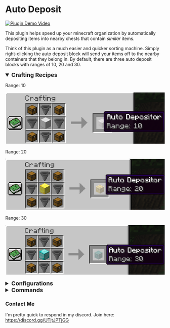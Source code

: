 # Auto Deposit

[![Plugin Demo Video](http://img.youtube.com/vi/26DvQB4s7uQ/0.jpg)](http://www.youtube.com/watch?v=26DvQB4s7uQ "Auto Deposit Plugin Quick Demo")

This plugin helps speed up your minecraft organization by automatically depositing items into nearby chests that contain *similar* items.

Think of this plugin as a much easier and quicker sorting machine. Simply right-clicking the auto deposit block will send your items off to the nearby containers that they belong in. By default, there are three auto deposit blocks with ranges of 10, 20 and 30.


<details open><summary style="font-weight: bold; font-size: large">Crafting Recipes</summary>

Range: 10

![Auto Deposit Crafting Recipe 10](./CraftingRecipeRange10.png)


Range: 20

![Auto Deposit Crafting Recipe 20](./CraftingRecipeRange20.png)


Range: 30

![Auto Deposit Crafting Recipe 30](./CraftingRecipeRange30.png)

</details>

<details><summary style="font-weight: bold; font-size: large">Configurations</summary>

This plugin works without any required configuration changes. Should you want to customize your experience further, use the following:

| Configuration                | Default Value                                     | Description                                                                                                                                                        |
|------------------------------|---------------------------------------------------|--------------------------------------------------------------------------------------------------------------------------------------------------------------------|
| `auto_depositing_block_name` | `"Auto Depositor"`                                | The name of the block that does the auto depositing.                                                                                                               |
| `auto_depositing_block_lore` | `"Range: {RANGE}"`                                | The lore of the block that does the auto depositing. Lore appears when a player hovers over an item.                                                               |
| `auto_deposit_armor`         | `false`                                           | Whether or not your armor should be sent to nearby chests when you right-click an auto deposit block.                                                              |
| `auto_deposit_hotbar`        | `false`                                           | Whether or not your hotbar items should be sent to nearby chests when you right-click an auto deposit block.                                                       |
| `auto_depositing_blocks`     | See [here](./src/main/resources/auto_deposit.yml) | If you want to add more auto deposit blocks, change the texture, or change the crafting recipes, this is the configuration to do so.                               |
| `groupings`                  | See [here](./src/main/resources/auto_deposit.yml) | This config explains what items should be considered *similar*. For example, by default if a chest has iron boots, then an iron helmet will be sent to that chest. |

</details>


<details><summary style="font-weight: bold; font-size: large">Commands</summary>

| Configuration            | Sample usage                                      | Description                                                      |
|--------------------------|---------------------------------------------------|------------------------------------------------------------------|
| `autodeposit`            | `/autodeposit 10`                                 | Trigger an auto deposit centered on yourself with a range of 10. |
| `adreload`               | `/adreload`                                       | Reload the configuration files.                                  |

</details>


### Contact Me

I'm pretty quick to respond in my discord. Join here: https://discord.gg/UTjtJPTjGG
